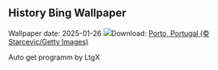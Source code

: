 ## History Bing Wallpaper
Wallpaper date: 2025-01-26
![](https://www.bing.com/th?id=OHR.PortoSunset_EN-US7987153816_UHD.jpg&w=1000)Download: [Porto, Portugal (© Starcevic/Getty Images)](https://www.bing.com/th?id=OHR.PortoSunset_EN-US7987153816_UHD.jpg)

Auto get programm by LtgX
